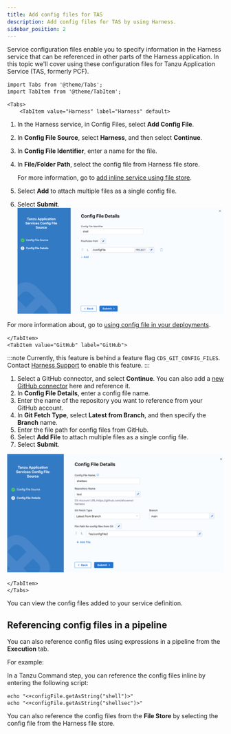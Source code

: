 ```yaml
---
title: Add config files for TAS
description: Add config files for TAS by using Harness.
sidebar_position: 2
---
```


Service configuration files enable you to specify information in the Harness service that can be referenced in other parts of the Harness application. In this topic we'll cover using these configuration files for Tanzu Application Service (TAS, formerly PCF).

```mdx-code-block
import Tabs from '@theme/Tabs';   
import TabItem from '@theme/TabItem';
```
```mdx-code-block
<Tabs>
    <TabItem value="Harness" label="Harness" default>
```
1. In the Harness service, in Config Files, select **Add Config File**.
2. In **Config File Source**, select **Harness**, and then select **Continue**.
3. In **Config File Identifier**, enter a name for the file.
4. In **File/Folder Path**, select the config file from Harness file store. 
   
   For more information, go to [add inline service using file store](/docs/continuous-delivery/x-platform-cd-features/services/add-inline-manifests-using-file-store).
5. Select **Add** to attach multiple files as a single config file.
6. Select **Submit**.
   ![](./static/config-file-harness.png)

For more information about, go to [using config file in your deployments](/docs/continuous-delivery/x-platform-cd-features/services/cd-services-config-files/).

```mdx-code-block
</TabItem>
<TabItem value="GitHub" label="GitHub">
```
:::note
Currently, this feature is behind a feature flag `CDS_GIT_CONFIG_FILES`. Contact [Harness Support](mailto:support@harness.io) to enable this feature. 
:::

1. Select a GitHub connector, and select **Continue**. You can also add a [new GitHub connector](/docs/platform/connectors/code-repositories/add-a-git-hub-connector/) here and reference it.
2. In **Config File Details**, enter a config file name.
3. Enter the name of the repository you want to reference from your GitHub account.
4. In **Git Fetch Type**, select **Latest from Branch**, and then specify the **Branch** name. 
5. Enter the file path for config files from GitHub. 
6. Select **Add File** to attach multiple files as a single config file.
7. Select **Submit**.
  
  ![](./static/config-file-git.png)

```mdx-code-block
</TabItem>  
</Tabs>
```

You can view the config files added to your service definition.

## Referencing config files in a pipeline

You can also reference config files using expressions in a pipeline from the **Execution** tab. 

For example: 

In a Tanzu Command step, you can reference the config files inline by entering the following script: 

```
echo "<+configFile.getAsString("shell")>"
echo "<+configFile.getAsString("shellsec")>"
```
You can also reference the config files from the **File Store** by selecting the config file from the Harness file store.






